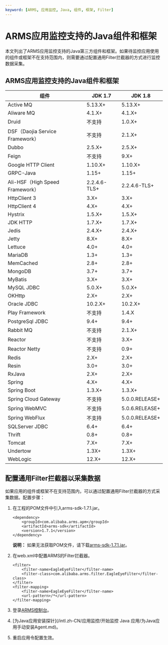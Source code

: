 ```yaml
---
keyword: [ARMS, 应用监控, Java, 组件, 框架, Filter]
---
```


# ARMS应用监控支持的Java组件和框架

本文列出了ARMS应用监控支持的Java第三方组件和框架。如果待监控应用使用的组件或框架不在支持范围内，则需要通过配置通用Filter拦截器的方式进行监控数据采集。

## ARMS应用监控支持的Java组件和框架

|组件|JDK 1.7|JDK 1.8|
|--|-------|-------|
|Active MQ|5.13.X+|5.13.X+|
|Aliware MQ|4.1.X+|4.1.X+|
|Druid|不支持|1.0.X+|
|DSF（Daojia Service Framework）|不支持|2.1.X+|
|Dubbo|2.5.X+|2.5.X+|
|Feign|不支持|9.X+|
|Google HTTP Client|1.10.X+|1.10.X+|
|GRPC-Java|1.15+|1.15+|
|Ali-HSF（High Speed Framework）|2.2.4.6-TLS+|2.2.4.6-TLS+|
|HttpClient 3|3.X+|3.X+|
|HttpClient 4|4.X+|4.X+|
|Hystrix|1.5.X+|1.5.X+|
|JDK HTTP|1.7.X+|1.7.X+|
|Jedis|2.4.X+|2.4.X+|
|Jetty|8.X+|8.X+|
|Lettuce|4.0+|4.0+|
|MariaDB|1.3+|1.3+|
|MemCached|2.8+|2.8+|
|MongoDB|3.7+|3.7+|
|MyBatis|3.X+|3.X+|
|MySQL JDBC|5.0.X+|5.0.X+|
|OKHttp|2.X+|2.X+|
|Oracle JDBC|10.2.X+|10.2.X+|
|Play Framework|不支持|1.4.X|
|PostgreSql JDBC|9.4+|9.4+|
|Rabbit MQ|不支持|2.1.X+|
|Reactor|不支持|3.X+|
|Reactor Netty|不支持|0.9+|
|Redis|2.X+|2.X+|
|Resin|3.0+|3.0+|
|RxJava|2.X+|2.X+|
|Spring|4.X+|4.X+|
|Spring Boot|1.3.X+|1.3.X+|
|Spring Cloud Gateway|不支持|5.0.0.RELEASE+|
|Spring WebMVC|不支持|5.0.6.RELEASE+|
|Spring WebFlux|不支持|5.0.0.RELEASE+|
|SQLServer JDBC|6.4+|6.4+|
|Thrift|0.8+|0.8+|
|Tomcat|7.X+|7.X+|
|Undertow|1.3X+|1.3X+|
|WebLogic|12.X+|12.X+|

## 配置通用Filter拦截器以采集数据

如果应用的组件或框架不在支持范围内，可以通过配置通用Filter拦截器的方式采集数据。配置步骤：

1.  在工程的POM文件中引入arms-sdk-1.7.1.jar。

    ```
    <dependency>
        <groupId>com.alibaba.arms.apm</groupId>
        <artifactId>arms-sdk</artifactId>
        <version>1.7.1</version>
    </dependency>
    ```

    **说明：** 如果无法获取POM文件，请下载[arms-sdk-1.7.1.jar](https://aliware-images.oss-cn-hangzhou.aliyuncs.com/arms/arms-sdk-1.7.1.jar)。

2.  在web.xml中配置ARMS的Filter拦截器。

    ```
    <filter>
        <filter-name>EagleEyeFilter</filter-name>
        <filter-class>com.alibaba.arms.filter.EagleEyeFilter</filter-class>
    </filter>
    <filter-mapping>
        <filter-name>EagleEyeFilter</filter-name>
        <url-pattern>/*</url-pattern>
    </filter-mapping>
    ```

3.  登录[ARMS控制台](https://arms-intl.console.aliyun.com/)。
4.  [为Java应用安装探针](/intl.zh-CN/应用监控/开始监控 Java 应用/为Java应用手动安装Agent.md)。
5.  重启应用令配置生效。


